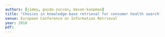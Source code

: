 ```yaml
---
authors: [jimmy, guido-zuccon, bevan-koopman]
title: "Choices in knowledge-base retrieval for consumer health search"
venue: European Conference on Information Retrieval
year: 2018
pdf: 
---
```

